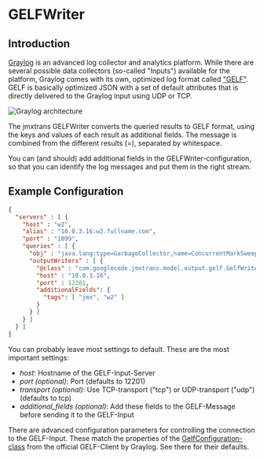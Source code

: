 # GELFWriter

## Introduction

[Graylog](https://www.graylog.org/) is an advanced log collector and analytics platform. While there are several possible data collectors (so-called "Inputs") available for the platform, Graylog comes with its own, optimized log format called ["GELF"](http://docs.graylog.org/en/latest/pages/gelf.html). GELF is basically optimized JSON with a set of default attributes that is directly delivered to the Graylog input using UDP or TCP.

![Graylog architecture](http://docs.graylog.org/en/latest/_images/architec_bigger_setup.png)

The jmxtrans GELFWriter converts the queried results to GELF format, using the keys and values of each result as additional fields. The message is combined from the different results (<key>=<value>), separated by whitespace.

You can (and should) add additional fields in the GELFWriter-configuration, so that you can identify the log messages and put them in the right stream.

## Example Configuration

```json
{
  "servers" : [ {
    "host" : "w2",
    "alias" : "10.0.3.16:w2.fullname.com",
    "port" : "1099",
    "queries" : [ {
      "obj" : "java.lang:type=GarbageCollector,name=ConcurrentMarkSweep",
      "outputWriters" : [ {
        "@class" : "com.googlecode.jmxtrans.model.output.gelf.GelfWriter",
        "host" : "10.0.3.16",
        "port" : 12201,
        "additionalFields": {
          "tags": [ "jmx", "w2" ]
        }
      } ]
    } ]
  } ]
}
```

You can probably leave most settings to default. These are the most important settings:

* *host*: Hostname of the GELF-Input-Server
* *port (optional)*: Port (defaults to 12201)
* *transport (optional)*: Use TCP-transport ("tcp") or UDP-transport ("udp") (defaults to tcp)
* *additional_fields (optional)*: Add these fields to the GELF-Message before sending it to the GELF-Input

There are advanced configuration parameters for controlling the connection to the GELF-Input. These match the properties of the [GelfConfiguration-class](https://github.com/Graylog2/gelfclient/blob/master/src/main/java/org/graylog2/gelfclient/GelfConfiguration.java) from the official GELF-Client by Graylog. See there for their defaults.
